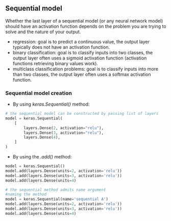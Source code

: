 ## Sequential model

Whether the last layer of a sequential model (or any neural network model) should have an activation function depends on the problem you are trying to solve and the nature of your output.

- regression: goal is to predict a continuous value, the output layer typically does not have an activation function.
- binary classification: goal is to classify inputs into two classes, the output layer often uses a sigmoid activation function (activation functions retrieving binary values work).
- multiclass classification problems: goal is to classify inputs into more than two classes, the output layer often uses a softmax activation function.

### Sequential model creation

- By using _keras.Sequential()_ method:

```python
# the sequential model can be constructed by passing list of layers
model = keras.Sequential(
    [
        layers.Dense(2, activation="relu"),
        layers.Dense(3, activation="relu"),
        layers.Dense(4),
    ]
)
```

- By using the _.add()_ method:

```python
model = keras.Sequential()
model.add(layers.Dense(units=2, activation='relu'))
model.add(layers.Dense(units=3, activation='relu'))
model.add(layers.Dense(units=4)

# the sequential method admits name argument
#naming the method
model = keras.Sequential(name='sequential A')
model.add(layers.Dense(units=2, activation='relu'))
model.add(layers.Dense(units=3, activation='relu'))
model.add(layers.Dense(units=4)
```
